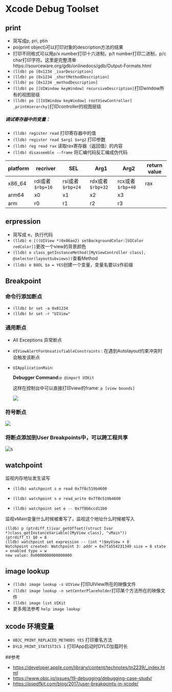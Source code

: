
# Xcode Debug Toolset
## print
* 简写成p, pri, ptin
* po(print object)可以打印对象的description方法的结果
* 打印不同格式可以用p/x number打印十六进制，p/t number打印二进制，p/c char打印字符。这里是完整清单https://sourceware.org/gdb/onlinedocs/gdb/Output-Formats.html
* `(lldb) po [0x1234 _ivarDescription]`
* `(lldb) po [0x1234 _shortMethodDescription]`
* `(lldb) po [0x1234 _methodDescription]`
* `(lldb) po [[UIWindow keyWindow] recursiveDescription]`打印window所有的视图层级
* `(lldb) po [[[UIWindow keyWindow] rootViewController] _printHierarchy]`打印controller的视图层级


##### 调试寄存器中的变量：
* `(lldb) register read` 打印寄存器中的值
* `(lldb) register read $arg1 $arg2` 打印参数
* `(lldb) reg read rax` 读取rax寄存器（返回值）的内容
* `(lldb) disassemble --frame` 将汇编代码反汇编成伪代码

|platform|recriver|SEL|Arg1|Arg2|return value|
|---|---|---|---|---|---|
|x86_64|rdi或者`$rbp+16`|rsi或者`$rbp+24`|rdx或者`$rbp+32`|rcx或者`$rbp+40`|rax|
|arm64|x0|x1|x2|x3|
|arm|r0|r1|r2|r3|



## erpression
* 简写成 e，执行代码
* `(lldb) e [((UIView *)0x06ae2) setBackgroundColor:[UIColor redColor]]`更改一个view的背景颜色
* `(lldb) e class_getInstanceMethod([MyViewController class], @selector(layoutSubviews))`查看Method
* `(lldb) e BOOL $a = YES`创建一个变量，变量名要以`$`作前缀

## Breakpoint
### 命令行添加断点
* `(lldb) br set -a 0x01234`
* `(lldb) br set -r "UIView"`

### 通用断点
* All Exceptions 异常断点
* `UIViewAlertForUnsatisfiableConstraints` :
  在遇到Autolayout约束冲突时会触发该断点
  
* `UIApplicationMain`:

  **Debugger Command:**`e @import UIKit`
  
  这样在控制台中可以直接打印view的frame:
  `p [view bounds]`
  
	![](http://chuantu.biz/t5/143/1500545154x1730513932.png)

### 符号断点
 ![](http://chuantu.biz/t5/143/1500545827x1730513932.png)

### 将断点添加到User Breakpoints中，可以跨工程共享

 ![s](https://pspdfkit.com/images/blog/2017/user-breakpoints-in-xcode/move-to-user@2x-d63238f8.png)
 
## watchpoint
  监视内存地址发生读写

* `(lldb) watchpoint s e read 0x7f8c519b4600`

* `(lldb) watchpoint s e read_write 0x7f8c519b4600`

* `(lldb) watchpoint set e -- 0x7f8b6ccd11b0` 

监视vMain变量什么时候被重写了，监视这个地址什么时候被写入

```
(lldb) p (ptrdiff_t)ivar_getOffset((struct Ivar *)class_getInstanceVariable([MyView class], "vMain"))
(ptrdiff_t) $0 = 8
(lldb) watchpoint set expression -- (int *)$myView + 8
Watchpoint created: Watchpoint 3: addr = 0x7fa554231340 size = 8 state = enabled type = w
new value: 0x0000000000000000
```
## image lookup
* `(lldb) image lookup -s UIView` 打印UIView所在的映像文件
* `(lldb) image lookup -n setCenterPlaceholder`打印某个方法所在的映像文件
* `(lldb) image list UIKit`
* 更多用法参考 `help image lookup`


## xcode 环境变量
* `OBJC_PRINT_REPLACED_METHODS YES` 打印重名方法
* `DYLD_PRINT_STATISTICS 1` 打印App启动时DYLD加载时长


##参考
* https://developer.apple.com/library/content/technotes/tn2239/_index.html
* https://www.objc.io/issues/19-debugging/debugging-case-study/
* https://pspdfkit.com/blog/2017/user-breakpoints-in-xcode/